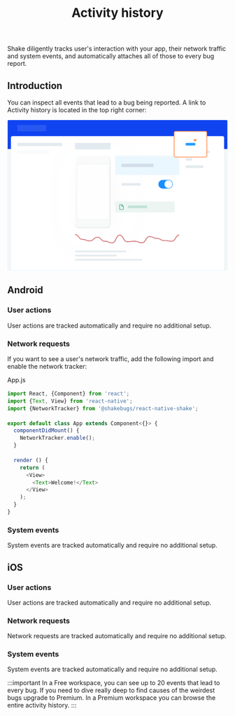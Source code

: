 ﻿---
id: activity
title: Activity history
---
Shake diligently tracks user's interaction with your app, their network traffic and system events, and automatically attaches all of those to every bug report.

## Introduction
You can inspect all events that lead to a bug being reported. A link to Activity history is located in the top right corner:

![Activity screen](../assets/activity_screen.png)

## Android
### User actions
User actions are tracked automatically and require no additional setup.

### Network requests
If you want to see a user's network traffic, add the following import and enable the network tracker: 

App.js
```javascript {3,7}
import React, {Component} from 'react';
import {Text, View} from 'react-native';
import {NetworkTracker} from '@shakebugs/react-native-shake';

export default class App extends Component<{}> {
  componentDidMount() {
    NetworkTracker.enable();
  }
  
  render () {
    return (
      <View>
        <Text>Welcome!</Text>
      </View>
    );
  }
}
```

### System events
System events are tracked automatically and require no additional setup.

## iOS
### User actions
User actions are tracked automatically and require no additional setup.

### Network requests
Network requests are tracked automatically and require no additional setup.

### System events
System events are tracked automatically and require no additional setup.

:::important
In a Free workspace, you can see up to 20 events that lead to every bug. If you need to dive really deep to find causes of the weirdest bugs upgrade to Premium. In a Premium workspace you can browse the entire activity history.
:::

